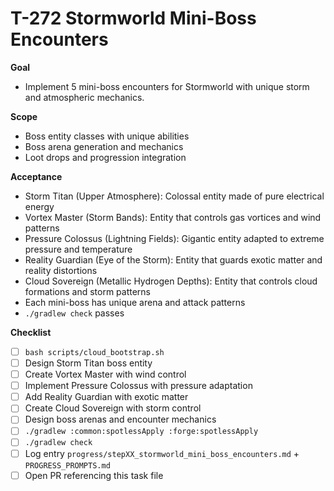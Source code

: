 # T-272 Stormworld Mini-Boss Encounters

**Goal**

- Implement 5 mini-boss encounters for Stormworld with unique storm and atmospheric mechanics.

**Scope**

- Boss entity classes with unique abilities
- Boss arena generation and mechanics
- Loot drops and progression integration

**Acceptance**

- Storm Titan (Upper Atmosphere): Colossal entity made of pure electrical energy
- Vortex Master (Storm Bands): Entity that controls gas vortices and wind patterns
- Pressure Colossus (Lightning Fields): Gigantic entity adapted to extreme pressure and temperature
- Reality Guardian (Eye of the Storm): Entity that guards exotic matter and reality distortions
- Cloud Sovereign (Metallic Hydrogen Depths): Entity that controls cloud formations and storm patterns
- Each mini-boss has unique arena and attack patterns
- `./gradlew check` passes

**Checklist**

- [ ] `bash scripts/cloud_bootstrap.sh`
- [ ] Design Storm Titan boss entity
- [ ] Create Vortex Master with wind control
- [ ] Implement Pressure Colossus with pressure adaptation
- [ ] Add Reality Guardian with exotic matter
- [ ] Create Cloud Sovereign with storm control
- [ ] Design boss arenas and encounter mechanics
- [ ] `./gradlew :common:spotlessApply :forge:spotlessApply`
- [ ] `./gradlew check`
- [ ] Log entry `progress/stepXX_stormworld_mini_boss_encounters.md` + `PROGRESS_PROMPTS.md`
- [ ] Open PR referencing this task file
